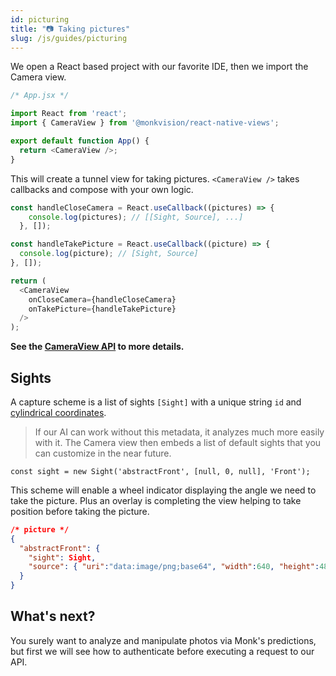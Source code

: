 ```yaml
---
id: picturing
title: "📷 Taking pictures"
slug: /js/guides/picturing
---
```


We open a React based project with our favorite IDE, then we import the Camera view.

``` javascript
/* App.jsx */

import React from 'react';
import { CameraView } from '@monkvision/react-native-views';

export default function App() {
  return <CameraView />;
}
```

This will create a tunnel view for taking pictures. ``<CameraView />`` takes callbacks and compose with your own logic.

``` javascript
const handleCloseCamera = React.useCallback((pictures) => {
    console.log(pictures); // [[Sight, Source], ...]
  }, []);

const handleTakePicture = React.useCallback((picture) => {
  console.log(picture); // [Sight, Source]
}, []);

return (
  <CameraView
    onCloseCamera={handleCloseCamera}
    onTakePicture={handleTakePicture}
  />
);
```

**See the [CameraView API](https://monkvision.github.io/monkjs/docs/js/api/react-native-views#cameraview) to more details.**

## Sights

A capture scheme is a list of sights `[Sight]` with a unique string `id` and [cylindrical coordinates](https://en.wikipedia.org/wiki/Cylindrical_coordinate_system).

> If our AI can work without this metadata, it analyzes much more easily with it. The Camera view then embeds a list of default sights that you can customize in the near future.

`const sight = new Sight('abstractFront', [null, 0, null], 'Front');`

This scheme will enable a wheel indicator displaying the angle we need to take the picture.
Plus an overlay is completing the view helping to take position before taking the picture.

``` json
/* picture */
{
  "abstractFront": {
    "sight": Sight,
    "source": { "uri":"data:image/png;base64", "width":640, "height":480, "exif":{...} }
  }
}
```

## What's next?

You surely want to analyze and manipulate photos via Monk's predictions,
but first we will see how to authenticate before executing a request to our API.
